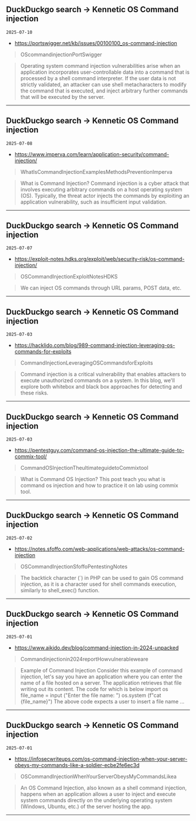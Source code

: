 ## DuckDuckgo search -> Kennetic OS Command injection
`2025-07-10`

* https://portswigger.net/kb/issues/00100100_os-command-injection

<blockquote>
 OScommandinjectionPortSwigger
</blockquote>
<blockquote>
Operating system command injection vulnerabilities arise when an application incorporates user-controllable data into a command that is processed by a shell command interpreter. If the user data is not strictly validated, an attacker can use shell metacharacters to modify the command that is executed, and inject arbitrary further commands that will be executed by the server.
</blockquote>

---

## DuckDuckgo search -> Kennetic OS Command injection
`2025-07-08`

* https://www.imperva.com/learn/application-security/command-injection/

<blockquote>
 WhatIsCommandInjectionExamplesMethodsPreventionImperva
</blockquote>
<blockquote>
What is Command Injection? Command injection is a cyber attack that involves executing arbitrary commands on a host operating system (OS). Typically, the threat actor injects the commands by exploiting an application vulnerability, such as insufficient input validation.
</blockquote>

---

## DuckDuckgo search -> Kennetic OS Command injection
`2025-07-07`

* https://exploit-notes.hdks.org/exploit/web/security-risk/os-command-injection/

<blockquote>
 OSCommandInjectionExploitNotesHDKS
</blockquote>
<blockquote>
We can inject OS commands through URL params, POST data, etc.
</blockquote>

---

## DuckDuckgo search -> Kennetic OS Command injection
`2025-07-03`

* https://hacklido.com/blog/989-command-injection-leveraging-os-commands-for-exploits

<blockquote>
 CommandInjectionLeveragingOSCommandsforExploits
</blockquote>
<blockquote>
Command injection is a critical vulnerability that enables attackers to execute unauthorized commands on a system. In this blog, we'll explore both whitebox and black box approaches for detecting and these risks.
</blockquote>

---

## DuckDuckgo search -> Kennetic OS Command injection
`2025-07-03`

* https://pentestguy.com/command-os-injection-the-ultimate-guide-to-commix-tool/

<blockquote>
 CommandOSInjectionTheultimateguidetoCommixtool
</blockquote>
<blockquote>
What is Command OS Injection? This post teach you what is command os injection and how to practice it on lab using commix tool.
</blockquote>

---

## DuckDuckgo search -> Kennetic OS Command injection
`2025-07-02`

* https://notes.sfoffo.com/web-applications/web-attacks/os-command-injection

<blockquote>
 OSCommandInjectionSfoffoPentestingNotes
</blockquote>
<blockquote>
The backtick character (`) in PHP can be used to gain OS command injection, as it is a character used for shell commands execution, similarly to shell_exec() function.
</blockquote>

---

## DuckDuckgo search -> Kennetic OS Command injection
`2025-07-01`

* https://www.aikido.dev/blog/command-injection-in-2024-unpacked

<blockquote>
 Commandinjectionin2024reportHowvulnerableweare
</blockquote>
<blockquote>
Example of Command Injection Consider this example of command injection, let's say you have an application where you can enter the name of a file hosted on a server. The application retrieves that file writing out its content. The code for which is below import os file_name &#61; input (&quot;Enter the file name: &quot;) os.system (f&quot;cat {file_name}&quot;) The above code expects a user to insert a file name ...
</blockquote>

---

## DuckDuckgo search -> Kennetic OS Command injection
`2025-07-01`

* https://infosecwriteups.com/os-command-injection-when-your-server-obeys-my-commands-like-a-soldier-ecbe2fe6ec3d

<blockquote>
 OSCommandInjectionWhenYourServerObeysMyCommandsLikea
</blockquote>
<blockquote>
An OS Command Injection, also known as a shell command injection, happens when an application allows a user to inject and execute system commands directly on the underlying operating system (Windows, Ubuntu, etc.) of the server hosting the app.
</blockquote>

---

